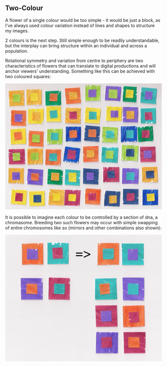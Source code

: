 ## Two-Colour

A flower of a single colour would be too simple - it would be just a block, as I've always
used colour variation instead of lines and shapes to structure my images.

2 colours is the next step. Still simple enough to be readily understandable, but the interplay can bring structure
within an individual and across a population.

Rotational symmetry and variation from centre to periphery are two characteristics of flowers that can translate to
digital productions and will anchor viewers' understanding. Something like this can be achieved with two coloured squares:

![A population of simple 2 colour flower analogues](../project_images/pop2col.jpg?raw=true "A population of simple 2 colour flower analogues")

It is possible to imagine each colour to be controlled by a section of dna, a chromasome. Breeding two such flowers may occur with simple swapping of entire chromosomes like so (mirrors and other combinations also shown):

![Breeding 2 colours](../project_images/breed2col.jpg?raw=true "Breeding 2 colours")
